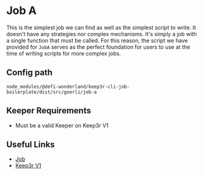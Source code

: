 # Job A

This is the simplest job we can find as well as the simplest script to write. It doesn't have any strategies nor complex mechanisms. It's simply a job with a single function that must be called. For this reason, the script we have provided for `JobA` serves as the perfect foundation for users to use at the time of writing scripts for more complex jobs.

## Config path

`node_modules/@defi-wonderland/keep3r-cli-job-boilerplate/dist/src/goerli/job-a`

## Keeper Requirements

* Must be a valid Keeper on Keep3r V1

## Useful Links

* [Job](https://goerli.etherscan.io/address/0xd50345ca88e0B2cF9a6f5eD29C1F1f9d76A16C3c)
* [Keep3r V1](https://goerli.etherscan.io/address/0x3364bf0a8dcb15e463e6659175c90a57ee3d4288)
